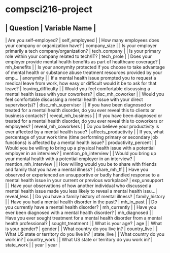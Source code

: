 
# compsci216-project



| Question | Variable Name |
-------------------------------
| Are you self-employed? | self_employeed |
| How many employees does your company or organization have?	| company_size |
| Is your employer primarily a tech company/organization? |	tech_company |
| Is your primary role within your company related to tech/IT? |	tech_prole |
| Does your employer provide mental health benefits as part of healthcare coverage? |	mh_benefits |
| Is your anonymity protected if you choose to take advantage of mental health or substance abuse treatment resources provided by your emp...	| anonymity |
|	If a mental health issue prompted you to request a medical leave from work, how easy or difficult would it be to ask for that leave?	| leaving_difficulty |
|	Would you feel comfortable discussing a mental health issue with your coworkers? |	disc_mh_coworker |
|	Would you feel comfortable discussing a mental health issue with your direct supervisor(s)? |	disc_mh_supervisor |
|	If you have been diagnosed or treated for a mental health disorder, do you ever reveal this to clients or business contacts? |	reveal_mh_business |
|	If you have been diagnosed or treated for a mental health disorder, do you ever reveal this to coworkers or employees? |	reveal_mh_coworkers |
|	Do you believe your productivity is ever affected by a mental health issue?	| affects_productivity |
|	If yes, what percentage of your work time (time performing primary or secondary job functions) is affected by a mental health issue? |	productivity_percent |
|	Would you be willing to bring up a physical health issue with a potential employer in an interview?	| mention_ph_interview |
|	Would you bring up your mental health with a potential employer in an interview?	| mention_mh_interview |
|	How willing would you be to share with friends and family that you have a mental illness? |	share_mh_ff |
|	Have you observed or experienced an unsupportive or badly handled response to a mental health issue in your current or previous workplace?	| exp_unsupport |
|	Have your observations of how another individual who discussed a mental health issue made you less likely to reveal a mental health issu...|	reveal_less |
|	Do you have a family history of mental illness? |	family_history |
|	Have you had a mental health disorder in the past? |	mh_in_past |
|	Do you currently have a mental health disorder?	| mh_currently |
|	Have you ever been diagnosed with a mental health disorder? |	mh_diagnosed |
|	Have you ever sought treatment for a mental health disorder from a mental health professional? |	sought_treatment |
|	What is your age?	| age |
|	What is your gender?	| gender |
|	What country do you live in? |	country_live |
|	What US state or territory do you live in? |	state_live |
|	What country do you work in? |	country_work |
|	What US state or territory do you work in? |	state_work |
|	year	| year |

